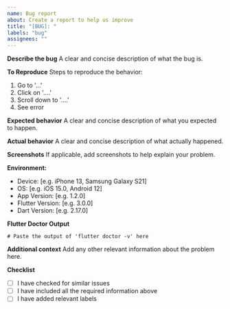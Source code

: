 ```yaml
---
name: Bug report
about: Create a report to help us improve
title: "[BUG]: "
labels: "bug"
assignees: ""
---
```


**Describe the bug**
A clear and concise description of what the bug is.

**To Reproduce**
Steps to reproduce the behavior:

1. Go to '...'
2. Click on '....'
3. Scroll down to '....'
4. See error

**Expected behavior**
A clear and concise description of what you expected to happen.

**Actual behavior**
A clear and concise description of what actually happened.

**Screenshots**
If applicable, add screenshots to help explain your problem.

**Environment:**

- Device: [e.g. iPhone 13, Samsung Galaxy S21]
- OS: [e.g. iOS 15.0, Android 12]
- App Version: [e.g. 1.2.0]
- Flutter Version: [e.g. 3.0.0]
- Dart Version: [e.g. 2.17.0]

**Flutter Doctor Output**

```
# Paste the output of 'flutter doctor -v' here
```

**Additional context**
Add any other relevant information about the problem here.

**Checklist**

- [ ] I have checked for similar issues
- [ ] I have included all the required information above
- [ ] I have added relevant labels
